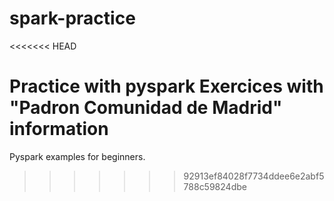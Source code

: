 # spark-practice
<<<<<<< HEAD

Practice with pyspark
Exercices with "Padron Comunidad de Madrid" information
=======
Pyspark examples for beginners.
>>>>>>> 92913ef84028f7734ddee6e2abf5788c59824dbe
